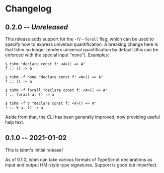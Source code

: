 # Changelog

## 0.2.0 -- _Unreleased_

This release adds support for the `-f`/`--forall` flag, which can be used to specify how to express universal quantification. A breaking change here is that tshm no longer renders universal quantification by default (this can be enforced with the special input "none"). Examples:

```
$ tshm "declare const f: <A>() => A"
f :: () -> a

$ tshm -f none "declare const f: <A>() => A"
f :: () -> a

$ tshm -f forall "declare const f: <A>() => A"
f :: forall a. () -> a

$ tshm -f ∀ "declare const f: <A>() => A"
f :: ∀ a. () -> a
```

Aside from that, the CLI has been generally improved, now providing useful help text.

## 0.1.0 -- 2021-01-02

This is tshm's initial release!

As of 0.1.0, tshm can take various formats of TypeScript declarations as input and output HM-style type signatures. Support is good but imperfect.

